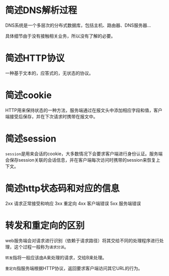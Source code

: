 # 简述DNS解析过程
DNS系统是一个多层次的分布式数据库，包括主机、路由器、DNS服务器...

具体细节由于没有接触相关业务，所以没有了解的必要。

# 简述HTTP协议
一种基于文本的，应答式的，无状态的协议。

# 简述cookie
HTTP用来保持状态的一种方法，服务端通过在报文头中添加相应字段和值，客户端接受后保存，并在下次请求时携带在报文中。

# 简述session
`session`是用来会话的cookie，大多数情况下会要求客户端进行身份认证。服务端会保存session关联的会话信息，并在客户端每次访问时携带的session来恢复上下文。

# 简述http状态码和对应的信息

2xx 请求正常接受和响应
3xx 重定向
4xx 客户端错误
5xx 服务端错误

# 转发和重定向的区别
web服务端会对请求进行识别（依赖于请求路径）将其交给不同的处理程序进行处理，这个过程一般称为`请求分派`。

`转发`指将一般应该由A来处理的请求，交给B来处理。

`重定向`指服务端根据HTTP协议，返回要求客户端访问其它URL的行为。

